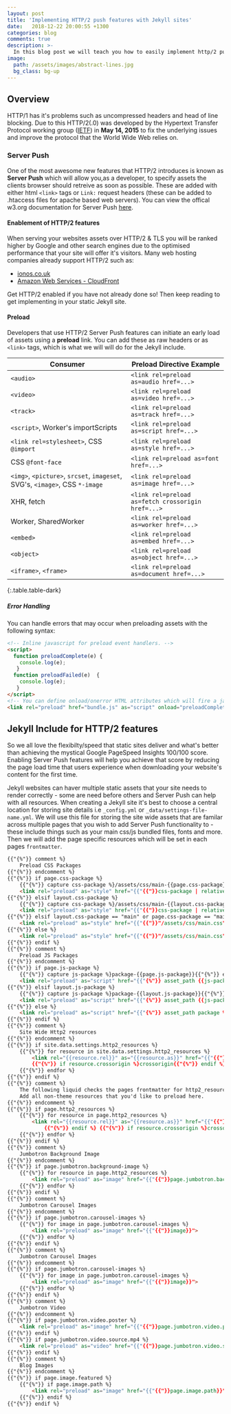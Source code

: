 ```yaml
---
layout: post
title: 'Implementing HTTP/2 push features with Jekyll sites'
date:   2018-12-22 20:00:55 +1300
categories: blog
comments: true
description: >-
  In this blog post we will teach you how to easily implement http/2 push features to reduce load time of vital site assets and improve overall experience for end-users visiting your site.
image:
  path: /assets/images/abstract-lines.jpg
  bg_class: bg-up
---
```

## Overview

HTTP/1 has it's problems such as uncompressed headers and head of line blocking. Due to this HTTP/2(.0) was developed by the Hypertext Transfer Protocol working group ([IETF](https://en.wikipedia.org/wiki/Internet_Engineering_Task_Force)) in __May 14, 2015__ to fix the underlying issues and improve the protocol that the World Wide Web relies on. 

### Server Push
One of the most awesome new features that HTTP/2 introduces is known as __Server Push__ which will allow you,as a developer, to specify assets the clients browser should retreive as soon as possible. These are added with either html `<link>` tags or `Link:` request headers (these can be added to .htaccess files for apache based web servers). You can view the offical w3.org documentation for Server Push [here](https://www.w3.org/TR/preload/#server-push-http-2).

#### Enablement of HTTP/2 features

When serving your websites assets over HTTP/2 & TLS you will be ranked higher by Google and other search engines due to the optimised performance that your site will offer it's visitors. Many web hosting companies already support HTTP/2 such as:

- [ionos.co.uk](https://www.ionos.co.uk/digitalguide/hosting/technical-matters/how-http2-optimizes-the-world-wide-web/)
- [Amazon Web Services - CloudFront](https://aws.amazon.com/about-aws/whats-new/2016/09/amazon-cloudfront-now-supports-http2/)


Get HTTP/2 enabled if you have not already done so! Then keep reading to get implementing in your static Jekyll site.

#### Preload
Developers that use HTTP/2 Server Push features can initiate an early load of assets using a __preload__ link.
You can add these as raw headers or as `<link>` tags, which is what we will will do for the Jekyll include. 

| Consumer | Preload Directive Example |
| -------- | ------------------------- |
| `<audio>` |	`<link rel=preload as=audio href=...>` |
| `<video>`	| `<link rel=preload as=video href=...>` |
| `<track>`	| `<link rel=preload as=track href=...>` |
| `<script>`, Worker's importScripts | `<link rel=preload as=script href=...>` |
| `<link rel=stylesheet>`, CSS `@import` | `<link rel=preload as=style href=...>` |
| CSS `@font-face` | `<link rel=preload as=font href=...>` |
| `<img>`, `<picture>`, `srcset`, `imageset`, SVG's, `<image>`, CSS `*-image` | `<link rel=preload as=image href=...>` |
| XHR, fetch | `<link rel=preload as=fetch crossorigin href=...>` |
| Worker, SharedWorker | `<link rel=preload as=worker href=...>` |
| `<embed>` | `<link rel=preload as=embed href=...>` |
| `<object>`	 | `<link rel=preload as=object href=...>` |
|`<iframe>`, `<frame>` | `<link rel=preload as=document href=...>` |
{:.table.table-dark}

##### Error Handling
You can handle errors that may occur when preloading assets with the following syntax:

```html
<!-- Inline javascript for preload event handlers. -->
<script>
  function preloadComplete(e) { 
    console.log(e);
   }
  function preloadFailed(e)  { 
    console.log(e);
   }
</script>
<!-- You can define onload/onerror HTML attributes which will fire a javascript function that you define. -->
<link rel="preload" href="bundle.js" as="script" onload="preloadComplete()" onerror="preloadFailed()">
```

## Jekyll Include for HTTP/2 features

So we all love the flexibilty/speed that static sites deliver and what's better than achieving the mystical Google PageSpeed Insights 100/100 score. Enabling Server Push features will help you achieve that score by reducing the page load time that users experience when downloading your website's content for the first time.

Jekyll websites can haver multiple static assets that your site needs to render correctly - some are need before others and Server Push can help with all resources. When creating a Jekyll site it's best to choose a central location for storing site details i.e `_config.yml` or `_data/settings-file-name.yml`. We will use this file for storing the site wide assets that are familar across multiple pages that you wish to add Server Push functionality to - these include things such as your main css/js bundled files, fonts and more. Then we will add the page specific resources which will be set in each pages `frontmatter`.

```html
{{"{%"}} comment %}
    Preload CSS Packages
{{"{%"}} endcomment %}
{{"{%"}} if page.css-package %}
    {{"{%"}} capture css-package %}/assets/css/main-{{page.css-package}}.css{{"{%"}} endcapture %}
    <link rel="preload" as="style" href="{{"{{"}}css-package | relative_url }}?v={{"{%"}} bust_cache %}">
{{"{%"}} elsif layout.css-package %}
    {{"{%"}} capture css-package %}/assets/css/main-{{layout.css-package}}.css{{"{%"}} endcapture %}
    <link rel="preload" as="style" href="{{"{{"}}css-package | relative_url }}?v={{"{%"}} bust_cache %}">
{{"{%"}} elsif layout.css-package == "main" or page.css-package == "main" %}
    <link rel="preload" as="style" href="{{"{{"}}"/assets/css/main.css" | relative_url }}?v={{"{%"}} bust_cache %}">
{{"{%"}} else %}
    <link rel="preload" as="style" href="{{"{{"}}"/assets/css/main.css" | relative_url }}?v={{"{%"}} bust_cache %}">
{{"{%"}} endif %}
{{"{%"}} comment %}
    Preload JS Packages
{{"{%"}} endcomment %}
{{"{%"}} if page.js-package %}
    {{"{%"}} capture js-package %}package-{{page.js-package}}{{"{%"}} endcapture %}
    <link rel="preload" as="script" href="{{"{%"}} asset_path {{js-package}} %}?v={{"{%"}} bust_cache %}">
{{"{%"}} elsif layout.js-package %}
    {{"{%"}} capture js-package %}package-{{layout.js-package}}{{"{%"}} endcapture %}
    <link rel="preload" as="script" href="{{"{%"}} asset_path {{js-package}} %}?v={{"{%"}} bust_cache %}">
{{"{%"}} else %}
    <link rel="preload" as="script" href="{{"{%"}} asset_path package %}?v={{"{%"}} bust_cache %}">
{{"{%"}} endif %}
{{"{%"}} comment %}
    Site Wide Http2 resources
{{"{%"}} endcomment %}
{{"{%"}} if site.data.settings.http2_resources %}
    {{"{%"}} for resource in site.data.settings.http2_resources %}
        <link rel="{{resource.rel}}" as="{{resource.as}}" href="{{"{{"}}resource.href}}" {{"{%"}} if resource.type %}type="{{resource.type}}"{{"{%"}} endif %}
        {{"{%"}} if resource.crossorigin %}crossorigin{{"{%"}} endif %}>
    {{"{%"}} endfor %}
{{"{%"}} endif %}
{{"{%"}} comment %}
    The following liquid checks the pages frontmatter for http2_resources list.
    Add all non-theme resources that you'd like to preload here.
{{"{%"}} endcomment %}
{{"{%"}} if page.http2_resources %}
    {{"{%"}} for resource in page.http2_resources %}
        <link rel="{{resource.rel}}" as="{{resource.as}}" href="{{"{{"}}resource.href}}" {{"{%"}} if resource.type %}type="{{resource.type}}"
            {{"{%"}} endif %} {{"{%"}} if resource.crossorigin %}crossorigin{{"{%"}} endif %}>
    {{"{%"}} endfor %}
{{"{%"}} endif %}
{{"{%"}} comment %}
    Jumbotron Background Image
{{"{%"}} endcomment %}
{{"{%"}} if page.jumbotron.background-image %}
    {{"{%"}} for resource in page.http2_resources %}
        <link rel="preload" as="image" href="{{"{{"}}page.jumbotron.background-image}}">
    {{"{%"}} endfor %}
{{"{%"}} endif %}
{{"{%"}} comment %}
    Jumbotron Carousel Images
{{"{%"}} endcomment %}
{{"{%"}} if page.jumbotron.carousel-images %}
    {{"{%"}} for image in page.jumbotron.carousel-images %}
        <link rel="preload" as="image" href="{{"{{"}}image}}">
    {{"{%"}} endfor %}
{{"{%"}} endif %}
{{"{%"}} comment %}
    Jumbotron Carousel Images
{{"{%"}} endcomment %}
{{"{%"}} if page.jumbotron.carousel-images %}
    {{"{%"}} for image in page.jumbotron.carousel-images %}
        <link rel="preload" as="image" href="{{"{{"}}image}}">
    {{"{%"}} endfor %}
{{"{%"}} endif %}
{{"{%"}} comment %}
    Jumbotron Video 
{{"{%"}} endcomment %}
{{"{%"}} if page.jumbotron.video.poster %}
    <link rel="preload" as="image" href="{{"{{"}}page.jumbotron.video.poster}}">
{{"{%"}} endif %}
{{"{%"}} if page.jumbotron.video.source.mp4 %}
    <link rel="preload" as="video" href="{{"{{"}}page.jumbotron.video.source.mp4}}">
{{"{%"}} endif %}
{{"{%"}} comment %}
    Blog Images 
{{"{%"}} endcomment %}
{{"{%"}} if page.image.featured %}
    {{"{%"}} if page.image.path %}
        <link rel="preload" as="image" href="{{"{{"}}page.image.path}}">
    {{"{%"}} endif %}
{{"{%"}} endif %}
```